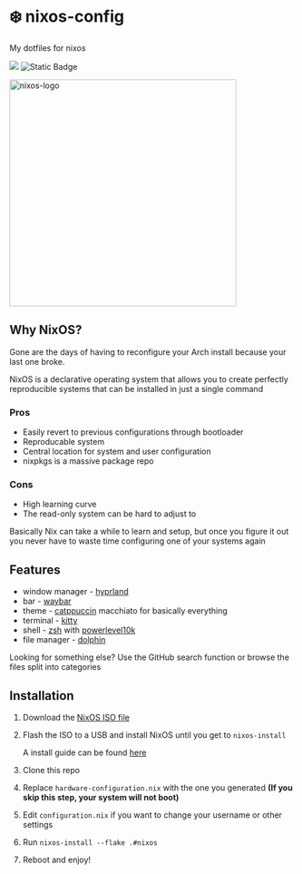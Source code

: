 # :snowflake: nixos-config

My dotfiles for nixos

<a href="https://github.com/nixos/nixpkgs"><img src="https://img.shields.io/badge/NixOS-unstable-informational.svg?style=flat&logo=nixos&logoColor=CAD3F5&colorA=24273A&colorB=8AADF4"></a>  <img alt="Static Badge" src="https://img.shields.io/badge/hyprland-flake-dodgerblue?logo=wayland&logoColor=dodgerblue&link=https%3A%2F%2Fhyprland.org%2F">


<img src=https://camo.githubusercontent.com/8c73ac68e6db84a5c58eef328946ba571a92829b3baaa155b7ca5b3521388cc9/68747470733a2f2f692e696d6775722e636f6d2f367146436c41312e706e67 alt=nixos-logo width=400/>


## Why NixOS?
Gone are the days of having to reconfigure your Arch install because your last one broke.

NixOS is a declarative operating system that allows you to create perfectly reproducible systems that can be installed in just a single command

### Pros
- Easily revert to previous configurations through bootloader
- Reproducable system
- Central location for system and user configuration
- nixpkgs is a massive package repo

### Cons
- High learning curve
- The read-only system can be hard to adjust to

Basically Nix can take a while to learn and setup, but once you figure it out you never have to waste time configuring one of your systems again


## Features
* window manager - [hyprland](https://hyprland.org/)
* bar - [waybar](https://github.com/Alexays/Waybar)
* theme - [catppuccin](https://github.com/catppuccin/catppuccin) macchiato for basically everything
* terminal - [kitty](https://github.com/kovidgoyal/kitty)
* shell - [zsh](https://www.zsh.org/) with [powerlevel10k](https://github.com/romkatv/powerlevel10k)
* file manager - [dolphin](https://github.com/KDE/dolphin)

Looking for something else? Use the GitHub search function or browse the files split into categories

## Installation
1. Download the [NixOS ISO file](https://nixos.org/download.html#nixos-iso)
2. Flash the ISO to a USB and install NixOS until you get to `nixos-install`

    A install guide can be found [here](https://nixos.org/manual/nixos/stable/#ch-installation)
3. Clone this repo
4. Replace `hardware-configuration.nix` with the one you generated **(If you skip this step, your system will not boot)**
5. Edit `configuration.nix` if you want to change your username or other settings
6. Run `nixos-install --flake .#nixos`
7. Reboot and enjoy!
